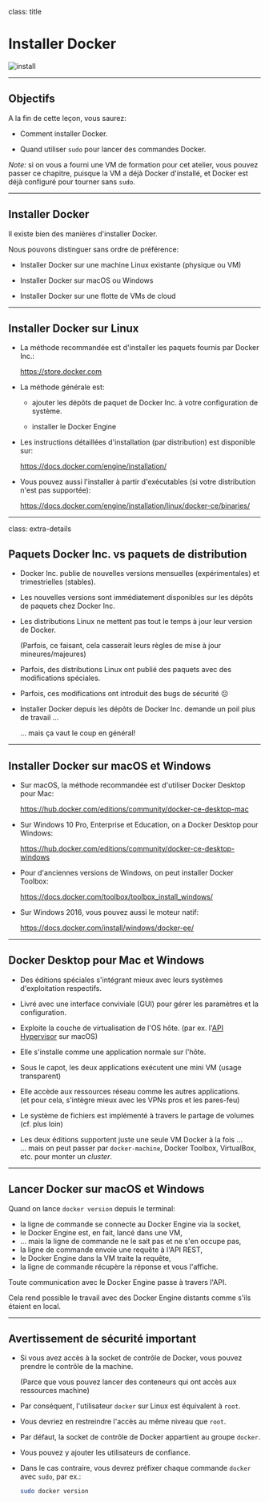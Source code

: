 
class: title

# Installer Docker

![install](images/title-installing-docker.jpg)

---

## Objectifs

A la fin de cette leçon, vous saurez:

* Comment installer Docker.

* Quand utiliser `sudo` pour lancer des commandes Docker.

*Note:* si on vous a fourni une VM de formation pour cet atelier,
vous pouvez passer ce chapitre, puisque la VM a déjà Docker
d'installé, et Docker est déjà configuré pour tourner sans `sudo`.

---

## Installer Docker

Il existe bien des manières d'installer Docker.

Nous pouvons distinguer sans ordre de préférence:

* Installer Docker sur une machine Linux existante (physique ou VM)

* Installer Docker sur macOS ou Windows

* Installer Docker sur une flotte de VMs de cloud

---

## Installer Docker sur Linux

* La méthode recommandée est d'installer les paquets fournis par Docker Inc.:

  https://store.docker.com

* La méthode générale est:

  - ajouter les dépôts de paquet de Docker Inc. à votre configuration de système.

  - installer le Docker Engine

* Les instructions détaillées d'installation (par distribution) est disponible sur:

  https://docs.docker.com/engine/installation/

* Vous pouvez aussi l'installer à partir d'exécutables (si votre distribution n'est pas supportée):

  https://docs.docker.com/engine/installation/linux/docker-ce/binaries/

---

class: extra-details

## Paquets Docker Inc. vs paquets de distribution

* Docker Inc. publie de nouvelles versions mensuelles (expérimentales) et trimestrielles (stables).

* Les nouvelles versions sont immédiatement disponibles sur les dépôts de paquets chez Docker Inc.

* Les distributions Linux ne mettent pas tout le temps à jour leur version de Docker.

  (Parfois, ce faisant, cela casserait leurs règles de mise à jour mineures/majeures)

* Parfois, des distributions Linux ont publié des paquets avec des modifications spéciales.

* Parfois, ces modifications ont introduit des bugs de sécurité ☹

* Installer Docker depuis les dépôts de Docker Inc. demande un poil plus de travail …

  … mais ça vaut le coup en général!

---

## Installer Docker sur macOS et Windows

* Sur macOS, la méthode recommandée est d'utiliser Docker Desktop pour Mac:

  https://hub.docker.com/editions/community/docker-ce-desktop-mac

* Sur Windows 10 Pro, Enterprise et Education, on a Docker Desktop pour Windows:

  https://hub.docker.com/editions/community/docker-ce-desktop-windows

* Pour d'anciennes versions de Windows, on peut installer Docker Toolbox:

  https://docs.docker.com/toolbox/toolbox_install_windows/

* Sur Windows 2016, vous pouvez aussi le moteur natif:

  https://docs.docker.com/install/windows/docker-ee/

---

## Docker Desktop pour Mac et Windows

* Des éditions spéciales s'intégrant mieux avec leurs systèmes d'exploitation respectifs.

* Livré avec une interface conviviale (GUI) pour gérer les paramètres et la configuration.

* Exploite la couche de virtualisation de l'OS hôte. (par ex. l'[API Hypervisor](https://developer.apple.com/documentation/hypervisor) sur macOS)

* Elle s'installe comme une application normale sur l'hôte.

* Sous le capot, les deux applications exécutent une mini VM (usage transparent)

* Elle accède aux ressources réseau comme les autres applications.
  <br/>(et pour cela, s'intègre mieux avec les VPNs pros et les pares-feu)

* Le système de fichiers est implémenté à travers le partage de volumes (cf. plus loin)

* Les deux éditions supportent juste une seule VM Docker à la fois ...
  <br/>
  ... mais on peut passer par `docker-machine`, Docker Toolbox, VirtualBox, etc. pour monter un _cluster_.

---

## Lancer Docker sur macOS et Windows

Quand on lance `docker version` depuis le terminal:

* la ligne de commande se connecte au Docker Engine via la socket,
* le Docker Engine est, en fait, lancé dans une VM,
* ... mais la ligne de commande ne le sait pas et ne s'en occupe pas,
* la ligne de commande envoie une requête à l'API REST,
* le Docker Engine dans la VM traite la requête,
* la ligne de commande récupère la réponse et vous l'affiche.

Toute communication avec le Docker Engine passe à travers l'API.

Cela rend possible le travail avec des Docker Engine distants comme s'ils étaient en local.

---

## Avertissement de sécurité important

* Si vous avez accès à la socket de contrôle  de Docker, vous pouvez prendre le contrôle de la machine.

  (Parce que vous pouvez lancer des conteneurs qui ont accès aux ressources machine)

* Par conséquent, l'utilisateur `docker` sur Linux est équivalent à `root`.

* Vous devriez en restreindre l'accès au même niveau que `root`.

* Par défaut, la socket de contrôle de Docker appartient au groupe `docker`.

* Vous pouvez y ajouter les utilisateurs de confiance.

* Dans le cas contraire, vous devrez préfixer chaque commande `docker` avec `sudo`, par ex.:

  ```bash
  sudo docker version
  ```
